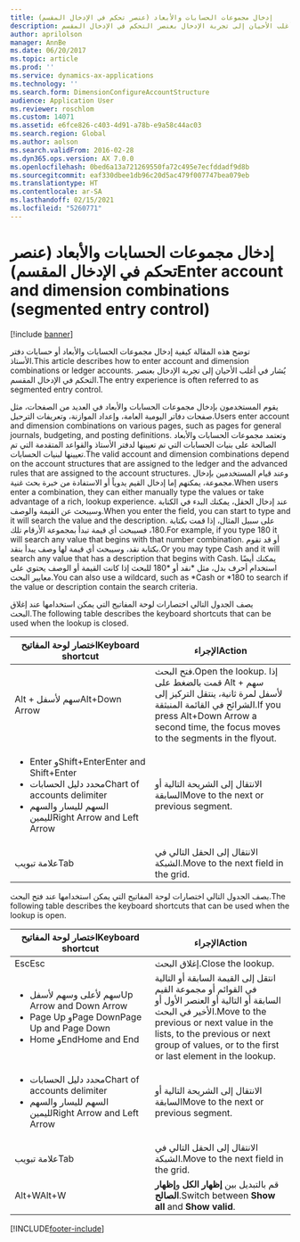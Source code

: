 ```yaml
---
title: إدخال مجموعات الحسابات والأبعاد (عنصر تحكم في الإدخال المقسم)
description: توضح هذه المقالة كيفية إدخال مجموعات الحسابات والأبعاد أو حسابات دفتر الأستاذ. يُشار في أغلب الأحيان إلى تجربة الإدخال بعنصر التحكم في الإدخال المقسم.
author: aprilolson
manager: AnnBe
ms.date: 06/20/2017
ms.topic: article
ms.prod: ''
ms.service: dynamics-ax-applications
ms.technology: ''
ms.search.form: DimensionConfigureAccountStructure
audience: Application User
ms.reviewer: roschlom
ms.custom: 14071
ms.assetid: e6fce826-c403-4d91-a78b-e9a58c44ac03
ms.search.region: Global
ms.author: aolson
ms.search.validFrom: 2016-02-28
ms.dyn365.ops.version: AX 7.0.0
ms.openlocfilehash: 0bed6a13a721269550fa72c495e7ecfddadf9d8b
ms.sourcegitcommit: eaf330dbee1db96c20d5ac479f007747bea079eb
ms.translationtype: HT
ms.contentlocale: ar-SA
ms.lasthandoff: 02/15/2021
ms.locfileid: "5260771"
---
```

# <a name="enter-account-and-dimension-combinations-segmented-entry-control"></a><span data-ttu-id="ee4ee-104">إدخال مجموعات الحسابات والأبعاد (عنصر تحكم في الإدخال المقسم)</span><span class="sxs-lookup"><span data-stu-id="ee4ee-104">Enter account and dimension combinations (segmented entry control)</span></span>

[!include [banner](../includes/banner.md)]

<span data-ttu-id="ee4ee-105">توضح هذه المقالة كيفية إدخال مجموعات الحسابات والأبعاد أو حسابات دفتر الأستاذ.</span><span class="sxs-lookup"><span data-stu-id="ee4ee-105">This article describes how to enter account and dimension combinations or ledger accounts.</span></span> <span data-ttu-id="ee4ee-106">يُشار في أغلب الأحيان إلى تجربة الإدخال بعنصر التحكم في الإدخال المقسم.</span><span class="sxs-lookup"><span data-stu-id="ee4ee-106">The entry experience is often referred to as segmented entry control.</span></span>

<span data-ttu-id="ee4ee-107">يقوم المستخدمون بإدخال مجموعات الحسابات والأبعاد في العديد من الصفحات، مثل صفحات دفاتر اليومية العامة، وإعداد الموازنة، وتعريفات الترحيل.</span><span class="sxs-lookup"><span data-stu-id="ee4ee-107">Users enter account and dimension combinations on various pages, such as pages for general journals, budgeting, and posting definitions.</span></span> <span data-ttu-id="ee4ee-108">وتعتمد مجموعات الحسابات والأبعاد الصالحة على بنيات الحسابات التي تم تعيينها لدفتر الأستاذ والقواعد المتقدمة التي تم تعيينها لبنيات الحسابات.</span><span class="sxs-lookup"><span data-stu-id="ee4ee-108">The valid account and dimension combinations depend on the account structures that are assigned to the ledger and the advanced rules that are assigned to the account structures.</span></span> <span data-ttu-id="ee4ee-109">وعند قيام المستخدمين بإدخال مجموعة، يمكنهم إما إدخال القيم يدوياً أو الاستفادة من خبرة بحث غنية.</span><span class="sxs-lookup"><span data-stu-id="ee4ee-109">When users enter a combination, they can either manually type the values or take advantage of a rich, lookup experience.</span></span> <span data-ttu-id="ee4ee-110">عند إدخال الحقل، يمكنك البدء في الكتابة وسيبحث عن القيمة والوصف.</span><span class="sxs-lookup"><span data-stu-id="ee4ee-110">When you enter the field, you can start to type and it will search the value and the description.</span></span> <span data-ttu-id="ee4ee-111">على سبيل المثال، إذا قمت بكتابة 180، فسيبحث أي قيمة تبدأ بمجموعة الأرقام تلك.</span><span class="sxs-lookup"><span data-stu-id="ee4ee-111">For example, if you type 180 it will search any value that begins with that number combination.</span></span> <span data-ttu-id="ee4ee-112">أو قد تقوم بكتابة نقد، وسيبحث أي قيمة لها وصف يبدأ بنقد.</span><span class="sxs-lookup"><span data-stu-id="ee4ee-112">Or you may type Cash and it will search any value that has a description that begins with Cash.</span></span> <span data-ttu-id="ee4ee-113">يمكنك أيضًا استخدام أحرف بدل، مثل \*نقد أو \*180 للبحث إذا كانت القيمة أو الوصف يحتوي على معايير البحث.</span><span class="sxs-lookup"><span data-stu-id="ee4ee-113">You can also use a wildcard, such as \*Cash or \*180 to search if the value or description contain the search criteria.</span></span> 

<span data-ttu-id="ee4ee-114">يصف الجدول التالي اختصارات لوحة المفاتيح التي يمكن استخدامها عند إغلاق البحث.</span><span class="sxs-lookup"><span data-stu-id="ee4ee-114">The following table describes the keyboard shortcuts that can be used when the lookup is closed.</span></span>

<table>
<colgroup>
<col width="50%" />
<col width="50%" />
</colgroup>
<thead>
<tr class="header">
<th><span data-ttu-id="ee4ee-115">اختصار لوحة المفاتيح</span><span class="sxs-lookup"><span data-stu-id="ee4ee-115">Keyboard shortcut</span></span></th>
<th><span data-ttu-id="ee4ee-116">الإجراء</span><span class="sxs-lookup"><span data-stu-id="ee4ee-116">Action</span></span></th>
</tr>
</thead>
<tbody>
<tr class="odd">
<td><span data-ttu-id="ee4ee-117">Alt + سهم لأسفل</span><span class="sxs-lookup"><span data-stu-id="ee4ee-117">Alt+Down Arrow</span></span></td>
<td><span data-ttu-id="ee4ee-118">فتح البحث.</span><span class="sxs-lookup"><span data-stu-id="ee4ee-118">Open the lookup.</span></span> <span data-ttu-id="ee4ee-119">إذا قمت بالضغط على Alt + سهم لأسفل لمرة ثانية، ينتقل التركيز إلى الشرائح في القائمة المنبثقة.</span><span class="sxs-lookup"><span data-stu-id="ee4ee-119">If you press Alt+Down Arrow a second time, the focus moves to the segments in the flyout.</span></span></td>
</tr>
<tr class="even">
<td><ul>
<li><span data-ttu-id="ee4ee-120">Enter وShift+Enter</span><span class="sxs-lookup"><span data-stu-id="ee4ee-120">Enter and Shift+Enter</span></span></li>
<li><span data-ttu-id="ee4ee-121">محدد دليل الحسابات</span><span class="sxs-lookup"><span data-stu-id="ee4ee-121">Chart of accounts delimiter</span></span></li>
<li><span data-ttu-id="ee4ee-122">السهم لليسار والسهم لليمين</span><span class="sxs-lookup"><span data-stu-id="ee4ee-122">Right Arrow and Left Arrow</span></span></li>
</ul></td>
<td><span data-ttu-id="ee4ee-123">الانتقال إلى الشريحة التالية أو السابقة</span><span class="sxs-lookup"><span data-stu-id="ee4ee-123">Move to the next or previous segment.</span></span></td>
</tr>
<tr class="odd">
<td><span data-ttu-id="ee4ee-124">علامة تبويب</span><span class="sxs-lookup"><span data-stu-id="ee4ee-124">Tab</span></span></td>
<td><span data-ttu-id="ee4ee-125">الانتقال إلى الحقل التالي في الشبكة.</span><span class="sxs-lookup"><span data-stu-id="ee4ee-125">Move to the next field in the grid.</span></span></td>
</tr>
</tbody>
</table>

<span data-ttu-id="ee4ee-126">يصف الجدول التالي اختصارات لوحة المفاتيح التي يمكن استخدامها عند فتح البحث.</span><span class="sxs-lookup"><span data-stu-id="ee4ee-126">The following table describes the keyboard shortcuts that can be used when the lookup is open.</span></span>

<table>
<colgroup>
<col width="50%" />
<col width="50%" />
</colgroup>
<thead>
<tr class="header">
<th><span data-ttu-id="ee4ee-127">اختصار لوحة المفاتيح</span><span class="sxs-lookup"><span data-stu-id="ee4ee-127">Keyboard shortcut</span></span></th>
<th><span data-ttu-id="ee4ee-128">الإجراء</span><span class="sxs-lookup"><span data-stu-id="ee4ee-128">Action</span></span></th>
</tr>
</thead>
<tbody>
<tr class="odd">
<td><span data-ttu-id="ee4ee-129">Esc</span><span class="sxs-lookup"><span data-stu-id="ee4ee-129">Esc</span></span></td>
<td><span data-ttu-id="ee4ee-130">إغلاق البحث.</span><span class="sxs-lookup"><span data-stu-id="ee4ee-130">Close the lookup.</span></span></td>
</tr>
<tr class="even">
<td><ul>
<li><span data-ttu-id="ee4ee-131">سهم لأعلى وسهم لأسفل</span><span class="sxs-lookup"><span data-stu-id="ee4ee-131">Up Arrow and Down Arrow</span></span></li>
<li><span data-ttu-id="ee4ee-132">Page Up وPage Down</span><span class="sxs-lookup"><span data-stu-id="ee4ee-132">Page Up and Page Down</span></span></li>
<li><span data-ttu-id="ee4ee-133">Home وEnd</span><span class="sxs-lookup"><span data-stu-id="ee4ee-133">Home and End</span></span></li>
</ul></td>
<td><span data-ttu-id="ee4ee-134">انتقل إلى القيمة السابقة أو التالية في القوائم أو مجموعة القيم السابقة أو التالية أو العنصر الأول أو الأخير في البحث.</span><span class="sxs-lookup"><span data-stu-id="ee4ee-134">Move to the previous or next value in the lists, to the previous or next group of values, or to the first or last element in the lookup.</span></span></td>
</tr>
<tr class="odd">
<td><ul>
<li><span data-ttu-id="ee4ee-135">محدد دليل الحسابات</span><span class="sxs-lookup"><span data-stu-id="ee4ee-135">Chart of accounts delimiter</span></span></li>
<li><span data-ttu-id="ee4ee-136">السهم لليسار والسهم لليمين</span><span class="sxs-lookup"><span data-stu-id="ee4ee-136">Right Arrow and Left Arrow</span></span></li>
</ul></td>
<td><span data-ttu-id="ee4ee-137">الانتقال إلى الشريحة التالية أو السابقة</span><span class="sxs-lookup"><span data-stu-id="ee4ee-137">Move to the next or previous segment.</span></span></td>
</tr>
<tr class="even">
<td><span data-ttu-id="ee4ee-138">علامة تبويب</span><span class="sxs-lookup"><span data-stu-id="ee4ee-138">Tab</span></span></td>
<td><span data-ttu-id="ee4ee-139">الانتقال إلى الحقل التالي في الشبكة.</span><span class="sxs-lookup"><span data-stu-id="ee4ee-139">Move to the next field in the grid.</span></span></td>
</tr>
<tr class="odd">
<td><span data-ttu-id="ee4ee-140">Alt+W</span><span class="sxs-lookup"><span data-stu-id="ee4ee-140">Alt+W</span></span></td>
<td><span data-ttu-id="ee4ee-141">قم بالتبديل بين <strong>إظهار الكل</strong> و<strong>إظهار الصالح</strong>.</span><span class="sxs-lookup"><span data-stu-id="ee4ee-141">Switch between <strong>Show all</strong> and <strong>Show valid</strong>.</span></span></td>
</tr>
</tbody>
</table>







[!INCLUDE[footer-include](../../includes/footer-banner.md)]